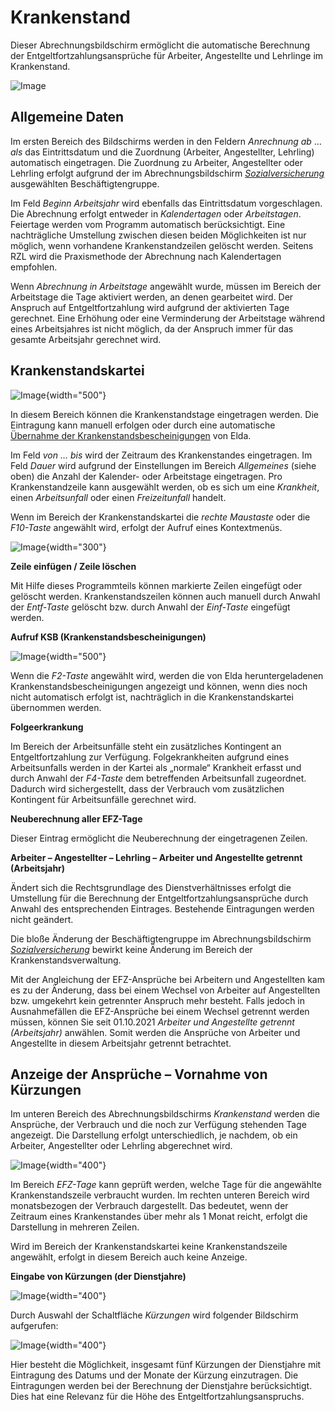 # Krankenstand

Dieser Abrechnungsbildschirm ermöglicht die automatische Berechnung der Entgeltfortzahlungsansprüche für Arbeiter, Angestellte und Lehrlinge im Krankenstand.

![Image](<img/image128.png>)

## Allgemeine Daten

Im ersten Bereich des Bildschirms werden in den Feldern *Anrechnung ab* … *als* das Eintrittsdatum und die Zuordnung (Arbeiter, Angestellter, Lehrling) automatisch eingetragen. Die Zuordnung zu Arbeiter, Angestellter oder Lehrling erfolgt aufgrund der im Abrechnungsbildschirm [*Sozialversicherung*](../Abrechnungsbildschirme/Sozialversicherung.md) ausgewählten Beschäftigtengruppe.

Im Feld *Beginn Arbeitsjahr* wird ebenfalls das Eintrittsdatum vorgeschlagen. Die Abrechnung erfolgt entweder in *Kalendertagen* oder *Arbeitstagen*. Feiertage werden vom Programm automatisch berücksichtigt. Eine nachträgliche Umstellung zwischen diesen beiden Möglichkeiten ist nur möglich, wenn vorhandene Krankenstandzeilen gelöscht werden. Seitens RZL wird die Praxismethode der Abrechnung nach Kalendertagen empfohlen.

Wenn *Abrechnung in Arbeitstage* angewählt wurde, müssen im Bereich der Arbeitstage die Tage aktiviert werden, an denen gearbeitet wird. Der Anspruch auf Entgeltfortzahlung wird aufgrund der aktivierten Tage gerechnet. Eine Erhöhung oder eine Verminderung der Arbeitstage während eines Arbeitsjahres ist nicht möglich, da der Anspruch immer für das gesamte Arbeitsjahr gerechnet wird.

## Krankenstandskartei

![Image](<img/image129.png>){width="500"}

In diesem Bereich können die Krankenstandstage eingetragen werden. Die Eintragung kann manuell erfolgen oder durch eine automatische [Übernahme der Krankenstandsbescheinigungen](../Elektronische_Meldungen_ÖGK/Krankenstandsbescheinigungen.md) von Elda.

Im Feld *von … bis* wird der Zeitraum des Krankenstandes eingetragen. Im Feld *Dauer* wird aufgrund der Einstellungen im Bereich *Allgemeines* (siehe oben) die Anzahl der Kalender- oder Arbeitstage eingetragen. Pro Krankenstandzeile kann ausgewählt werden, ob es sich um eine *Krankheit*, einen *Arbeitsunfall* oder einen *Freizeitunfall* handelt.

Wenn im Bereich der Krankenstandskartei die *rechte Maustaste* oder die *F10-Taste* angewählt wird, erfolgt der Aufruf eines Kontextmenüs. 

![Image](<img/image130.png>){width="300"}

**Zeile einfügen / Zeile löschen**

Mit Hilfe dieses Programmteils können markierte Zeilen eingefügt oder gelöscht werden. Krankenstandszeilen können auch manuell durch Anwahl der *Entf-Taste* gelöscht bzw. durch Anwahl der *Einf-Taste* eingefügt werden.

**Aufruf KSB (Krankenstandsbescheinigungen)**

![Image](<img/image131.png>){width="500"}

Wenn die *F2-Taste* angewählt wird, werden die von Elda heruntergeladenen Krankenstandsbescheinigungen angezeigt und können, wenn dies noch nicht automatisch erfolgt ist, nachträglich in die Krankenstandskartei übernommen werden.

**Folgeerkrankung**

Im Bereich der Arbeitsunfälle steht ein zusätzliches Kontingent an Entgeltfortzahlung zur Verfügung. Folgekrankheiten aufgrund eines Arbeitsunfalls werden in der Kartei als „normale“ Krankheit erfasst und durch Anwahl der *F4-Taste* dem betreffenden Arbeitsunfall zugeordnet. Dadurch wird sichergestellt, dass der Verbrauch vom zusätzlichen Kontingent für Arbeitsunfälle gerechnet wird.

**Neuberechnung aller EFZ-Tage**

Dieser Eintrag ermöglicht die Neuberechnung der eingetragenen Zeilen.

**Arbeiter – Angestellter – Lehrling – Arbeiter und Angestellte getrennt (Arbeitsjahr)**

Ändert sich die Rechtsgrundlage des Dienstverhältnisses erfolgt die Umstellung für die Berechnung der Entgeltfortzahlungsansprüche durch Anwahl des entsprechenden Eintrages. Bestehende Eintragungen werden nicht geändert.

Die bloße Änderung der Beschäftigtengruppe im Abrechnungsbildschirm [*Sozialversicherung*](../Abrechnungsbildschirme/Sozialversicherung.md) bewirkt keine Änderung im Bereich der Krankenstandsverwaltung.

Mit der Angleichung der EFZ-Ansprüche bei Arbeitern und Angestellten kam es zu der Änderung, dass bei einem Wechsel von Arbeiter auf Angestellten bzw. umgekehrt kein getrennter Anspruch mehr besteht. Falls jedoch in Ausnahmefällen die EFZ-Ansprüche bei einem Wechsel getrennt werden müssen, können Sie seit 01.10.2021 *Arbeiter und Angestellte getrennt (Arbeitsjahr)* anwählen. Somit werden die Ansprüche von Arbeiter und Angestellte in diesem Arbeitsjahr getrennt betrachtet.

## Anzeige der Ansprüche – Vornahme von Kürzungen

Im unteren Bereich des Abrechnungsbildschirms *Krankenstand* werden die Ansprüche, der Verbrauch und die noch zur Verfügung stehenden Tage angezeigt. Die Darstellung erfolgt unterschiedlich, je nachdem, ob ein Arbeiter, Angestellter oder Lehrling abgerechnet wird.

![Image](<img/image132.png>){width="400"}

Im Bereich *EFZ-Tage* kann geprüft werden, welche Tage für die angewählte Krankenstandszeile verbraucht wurden. Im rechten unteren Bereich wird monatsbezogen der Verbrauch dargestellt. Das bedeutet, wenn der Zeitraum eines Krankenstandes über mehr als 1 Monat reicht, erfolgt die Darstellung in mehreren Zeilen.

Wird im Bereich der Krankenstandskartei keine Krankenstandszeile angewählt, erfolgt in diesem Bereich auch keine Anzeige.

**Eingabe von Kürzungen (der Dienstjahre)**

![Image](<img/image133.png>){width="400"}

Durch Auswahl der Schaltfläche *Kürzungen* wird folgender Bildschirm aufgerufen:

![Image](<img/image134.png>){width="400"}

Hier besteht die Möglichkeit, insgesamt fünf Kürzungen der Dienstjahre mit Eintragung des Datums und der Monate der Kürzung einzutragen. Die Eintragungen werden bei der Berechnung der Dienstjahre berücksichtigt. Dies hat eine Relevanz für die Höhe des Entgeltfortzahlungsanspruchs.